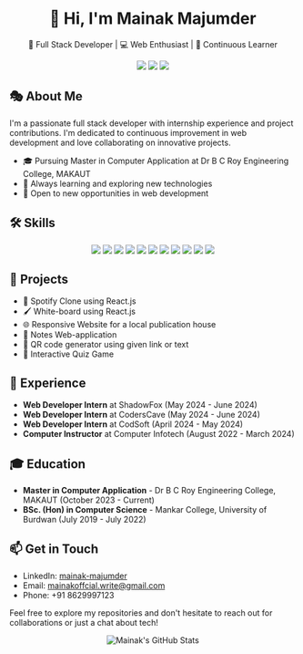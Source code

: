 <div align="center">
  <h1>👋 Hi, I'm Mainak Majumder</h1>
  <p>🚀 Full Stack Developer | 💻 Web Enthusiast | 🌱 Continuous Learner</p>
</div>

<p align="center">
  <a href="https://www.linkedin.com/in/mainak-majumder"><img src="https://img.shields.io/badge/-LinkedIn-0077B5?style=for-the-badge&logo=Linkedin&logoColor=white"/></a>
  <a href="mailto:mainakoffcial.write@gmail.com"><img src="https://img.shields.io/badge/-Gmail-D14836?style=for-the-badge&logo=Gmail&logoColor=white"/></a>
  <a href="https://github.com/mainak1023"><img src="https://img.shields.io/badge/-GitHub-181717?style=for-the-badge&logo=GitHub&logoColor=white"/></a>
</p>

## 🎭 About Me

I'm a passionate full stack developer with internship experience and project contributions. I'm dedicated to continuous improvement in web development and love collaborating on innovative projects.

- 🎓 Pursuing Master in Computer Application at Dr B C Roy Engineering College, MAKAUT
- 🌱 Always learning and exploring new technologies
- 💼 Open to new opportunities in web development

## 🛠️ Skills

<p align="center">
  <img src="https://img.shields.io/badge/-Java-007396?style=for-the-badge&logo=java&logoColor=white"/>
  <img src="https://img.shields.io/badge/-Python-3776AB?style=for-the-badge&logo=python&logoColor=white"/>
  <img src="https://img.shields.io/badge/-JavaScript-F7DF1E?style=for-the-badge&logo=javascript&logoColor=black"/>
  <img src="https://img.shields.io/badge/-PHP-777BB4?style=for-the-badge&logo=php&logoColor=white"/>
  <img src="https://img.shields.io/badge/-MySQL-4479A1?style=for-the-badge&logo=mysql&logoColor=white"/>
  <img src="https://img.shields.io/badge/-HTML5-E34F26?style=for-the-badge&logo=html5&logoColor=white"/>
  <img src="https://img.shields.io/badge/-CSS3-1572B6?style=for-the-badge&logo=css3&logoColor=white"/>
  <img src="https://img.shields.io/badge/-React-61DAFB?style=for-the-badge&logo=react&logoColor=black"/>
  <img src="https://img.shields.io/badge/-Spring_Boot-6DB33F?style=for-the-badge&logo=spring-boot&logoColor=white"/>
  <img src="https://img.shields.io/badge/-Git-F05032?style=for-the-badge&logo=git&logoColor=white"/>
  <img src="https://img.shields.io/badge/-Linux-FCC624?style=for-the-badge&logo=linux&logoColor=black"/>
</p>

## 🚀 Projects

- 🎵 Spotify Clone using React.js
- 🖌️ White-board using React.js
- 🌐 Responsive Website for a local publication house
- 📝 Notes Web-application
- 🔗 QR code generator using given link or text
- 🧠 Interactive Quiz Game

## 💼 Experience

- **Web Developer Intern** at ShadowFox (May 2024 - June 2024)
- **Web Developer Intern** at CodersCave (May 2024 - June 2024)
- **Web Developer Intern** at CodSoft (April 2024 - May 2024)
- **Computer Instructor** at Computer Infotech (August 2022 - March 2024)

## 🎓 Education

- **Master in Computer Application** - Dr B C Roy Engineering College, MAKAUT (October 2023 - Current)
- **BSc. (Hon) in Computer Science** - Mankar College, University of Burdwan (July 2019 - July 2022)

## 📫 Get in Touch

- LinkedIn: [mainak-majumder](https://www.linkedin.com/in/mainak-majumder)
- Email: mainakoffcial.write@gmail.com
- Phone: +91 8629997123

Feel free to explore my repositories and don't hesitate to reach out for collaborations or just a chat about tech!

<div align="center">
  <img src="https://github-readme-stats.vercel.app/api?username=mainak1023&show_icons=true&theme=radical" alt="Mainak's GitHub Stats" />
</div>

<!-- <div align="center">
  <img src="https://github-readme-streak-stats.herokuapp.com/?user=mainak1023&theme=radical" alt="Mainak's GitHub Streak" />
</div> -->
